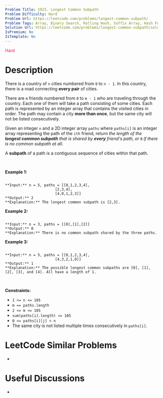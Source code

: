 ```yaml
---
Problem Title: 1923. Longest Common Subpath
Problem Difficulty: Hard
Problem Url: https://leetcode.com/problems/longest-common-subpath/
Problem Tags: Array, Binary Search, Rolling Hash, Suffix Array, Hash Function
Solution Url: https://leetcode.com/problems/longest-common-subpath/solution/
IsPremium: No
IsTemplate: No
---
```


<span style="color: rgb(233, 30, 99);">Hard</span>

# Description

There is a country of `n` cities numbered from `0` to `n - 1`. In this country, there is a road connecting **every pair** of cities.


There are `m` friends numbered from `0` to `m - 1` who are traveling through the country. Each one of them will take a path consisting of some cities. Each path is represented by an integer array that contains the visited cities in order. The path may contain a city **more than once**, but the same city will not be listed consecutively.


Given an integer `n` and a 2D integer array `paths` where `paths[i]` is an integer array representing the path of the `ith` friend, return *the length of the **longest common subpath** that is shared by **every** friend's path, or* `0` *if there is no common subpath at all*.


A **subpath** of a path is a contiguous sequence of cities within that path.


 


**Example 1:**



```

**Input:** n = 5, paths = [[0,1,2,3,4],
                       [2,3,4],
                       [4,0,1,2,3]]
**Output:** 2
**Explanation:** The longest common subpath is [2,3].

```

**Example 2:**



```

**Input:** n = 3, paths = [[0],[1],[2]]
**Output:** 0
**Explanation:** There is no common subpath shared by the three paths.

```

**Example 3:**



```

**Input:** n = 5, paths = [[0,1,2,3,4],
                       [4,3,2,1,0]]
**Output:** 1
**Explanation:** The possible longest common subpaths are [0], [1], [2], [3], and [4]. All have a length of 1.
```

 


**Constraints:**


* `1 <= n <= 105`
* `m == paths.length`
* `2 <= m <= 105`
* `sum(paths[i].length) <= 105`
* `0 <= paths[i][j] < n`
* The same city is not listed multiple times consecutively in `paths[i]`.




# LeetCode Similar Problems

- []()

# Useful Discussions

- []()
